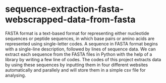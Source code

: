 # sequence-extraction-fasta-webscrapped-data-from-fasta
FASTA format is a text-based format for representing either nucleotide sequences or peptide sequences, in which base pairs or amino acids are represented using single-letter codes. A sequence in FASTA format begins with a single-line description, followed by lines of sequence data.
We can extract each sequence from the FASTA files in Python with the help of a library by writing a few line of codes. The codes of this project extracts data by using these sequences by inputting them in four different websites automatically and parallely and will store them in a simple csv file for analysing. 
